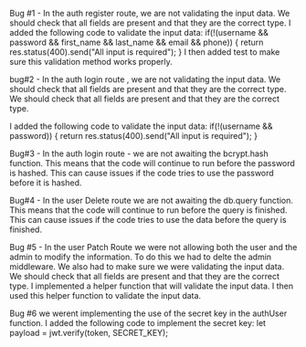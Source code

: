 Bug #1 - In the auth register route, we are not validating the input data. We should check that all fields are present and that they are the correct type.
I added the following code to validate the input data: if(!(username && password && first_name && last_name && email && phone)) { return res.status(400).send("All input is required"); }
I then added test to make sure this validation method works properly.

bug#2 - In the auth login route , we are not validating the input data. We should check that all fields are present and that they are the correct type. We should check that all fields are present and that they are the correct type.

I added the following code to validate the input data: if(!(username && password)) { return res.status(400).send("All input is required"); }

Bug#3 - In the auth login route - we are not awaiting the bcrypt.hash function. This means that the code will continue to run before the password is hashed. This can cause issues if the code tries to use the password before it is hashed.

Bug#4 - In the user Delete route we are not awaiting the db.query function. This means that the code will continue to run before the query is finished. This can cause issues if the code tries to use the data before the query is finished.

Bug #5 -
In the user Patch Route we were not allowing both the user and the admin to modify the information. To do this we had to delte the admin middleware. We also had to make sure we were validating the input data. We should check that all fields are present and that they are the correct type. I implemented a helper function that will validate the input data. I then used this helper function to validate the input data.

Bug #6 we werent implementing the use of the secret key in the authUser function. I added the following code to implement the secret key: let payload = jwt.verify(token, SECRET_KEY);
